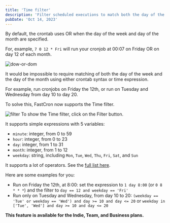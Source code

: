 ```yaml
---
title: 'Time filter'
description: 'Filter scheduled executions to match both the day of the week and the day of the month'
pubDate: 'Oct 14, 2023'
---
```


By default, the crontab uses OR when the day of the week and day of the month are specified.

For, example, `7 0 12 * Fri` will run your cronjob at 00:07 on Friday OR on day 12 of each month.

![dow-or-dom](/images/dow-or-dom-652a0cc3b0aa72.58415039.png)

It would be impossible to require matching of both the day of the week and the day of the month using either crontab syntax or time expression.

For example, run cronjobs on Friday the 12th, or run on Tuesday and Wednesday from day 10 to day 20.

To solve this, FastCron now supports the Time filter.

![filter](/images/filter-652d4716276cc6.72055909.png)
To show the Time filter, click on the Filter button.

It supports simple expressions with 5 variables:
- `minute`: integer, from 0 to 59
- `hour`: integer, from 0 to 23
- `day`: integer, from 1 to 31
- `month`: integer, from 1 to 12
- `weekday`: string, including `Mon`, `Tue`, `Wed`, `Thu`, `Fri`, `Sat`, and `Sun`

It supports a lot of operators. See the [full list here](https://symfony.com/doc/current/reference/formats/expression_language.html#supported-operators).

Here are some examples for you:
- Run on Friday the 12th, at 8:00: set the expression to `1 day 8:00` (or `0 8 * * *`) and the filter to `day == 12 and weekday == 'Fri'`
- Run only on Tuesday and Wednesday, from day 10 to 20: `(weekday == 'Tue' or weekday == 'Wed') and day >= 10 and day <= 20` or `weekday in ['Tue', 'Wed'] and day >= 10 and day <= 20`

**This feature is available for the Indie, Team, and Business plans.**